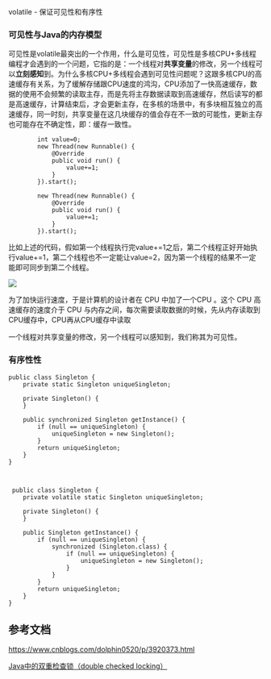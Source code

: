 volatile - 保证可见性和有序性

### 可见性与Java的内存模型

可见性是volatile最突出的一个作用，什么是可见性，可见性是多核CPU+多线程编程才会遇到的一个问题，它指的是：一个线程对**共享变量**的修改，另一个线程可以**立刻感知**到。为什么多核CPU+多线程会遇到可见性问题呢？这跟多核CPU的高速缓存有关系，为了缓解存储跟CPU速度的鸿沟，CPU添加了一快高速缓存，数据的使用不会频繁的读取主存，而是先将主存数据读取到高速缓存，然后读写的都是高速缓存，计算结束后，才会更新主存，在多核的场景中，有多块相互独立的高速缓存，同一时刻，共享变量在这几块缓存的值会存在不一致的可能性，更新主存也可能存在不确定性，即：缓存一致性。

	        int value=0;
	        new Thread(new Runnable() {
	            @Override
	            public void run() {
	                value+=1;
	            }
	        }).start();
	        
	        new Thread(new Runnable() {
	            @Override
	            public void run() {
	                value+=1;
	            }
	        }).start();

比如上述的代码，假如第一个线程执行完value+=1之后，第二个线程正好开始执行value+=1，第二个线程也不一定能让value=2，因为第一个线程的结果不一定能即可同步到第二个线程。


	        
![](https://images0.cnblogs.com/blog/288799/201408/212219343783699.jpg)

为了加快运行速度，于是计算机的设计者在 CPU 中加了一个CPU 。这个 CPU 高速缓存的速度介于 CPU 与内存之间，每次需要读取数据的时候，先从内存读取到CPU缓存中，CPU再从CPU缓存中读取



一个线程对共享变量的修改，另一个线程可以感知到，我们称其为可见性。
	
### 有序性性
	
	public class Singleton {
	    private static Singleton uniqueSingleton;
	
	    private Singleton() {
	    }
	
	    public synchronized Singleton getInstance() {
	        if (null == uniqueSingleton) {
	            uniqueSingleton = new Singleton();
	        }
	        return uniqueSingleton;
	    }
	}
		


	 public class Singleton {
	    private volatile static Singleton uniqueSingleton;
	
	    private Singleton() {
	    }
	
	    public Singleton getInstance() {
	        if (null == uniqueSingleton) {
	            synchronized (Singleton.class) {
	                if (null == uniqueSingleton) {
	                    uniqueSingleton = new Singleton();
	                }
	            }
	        }
	        return uniqueSingleton;
	    }
	}
	
## 	参考文档

https://www.cnblogs.com/dolphin0520/p/3920373.html

[Java中的双重检查锁（double checked locking）](https://www.cnblogs.com/xz816111/p/8470048.html)